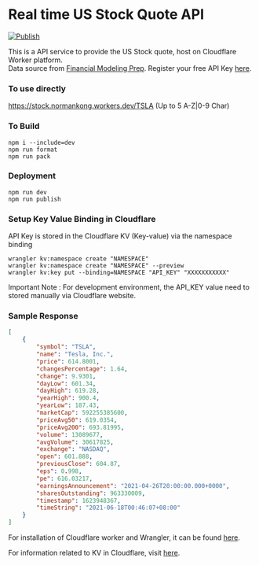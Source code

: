 # Real time US Stock Quote API
[![Publish](https://github.com/normankong/stock-api/actions/workflows/main.yml/badge.svg)](https://github.com/normankong/stock-api/actions/workflows/main.yml)

This is a API service to provide the US Stock quote, host on Cloudflare Worker platform.  
Data source from [Financial Modeling Prep](https://financialmodelingprep.com/). Register your free API Key [here](https://financialmodelingprep.com/register).

### To use directly
https://stock.normankong.workers.dev/TSLA  (Up to 5 A-Z|0-9 Char)

### To Build 
```
npm i --include=dev
npm run format
npm run pack
```

### Deployment
```
npm run dev
npm run publish
```

### Setup Key Value Binding in Cloudflare
API Key is stored in the Cloudflare KV (Key-value) via the namespace binding
```
wrangler kv:namespace create "NAMESPACE"
wrangler kv:namespace create "NAMESPACE" --preview
wrangler kv:key put --binding=NAMESPACE "API_KEY" "XXXXXXXXXXX"
```
Important Note : For development environment, the API_KEY value need to stored manually via Cloudflare website.

### Sample Response
```json
[
    {
        "symbol": "TSLA",
        "name": "Tesla, Inc.",
        "price": 614.8001,
        "changesPercentage": 1.64,
        "change": 9.9301,
        "dayLow": 601.34,
        "dayHigh": 619.28,
        "yearHigh": 900.4,
        "yearLow": 187.43,
        "marketCap": 592255385600,
        "priceAvg50": 619.0354,
        "priceAvg200": 693.81995,
        "volume": 13089677,
        "avgVolume": 30617825,
        "exchange": "NASDAQ",
        "open": 601.888,
        "previousClose": 604.87,
        "eps": 0.998,
        "pe": 616.03217,
        "earningsAnnouncement": "2021-04-26T20:00:00.000+0000",
        "sharesOutstanding": 963330009,
        "timestamp": 1623948367,
        "timeString": "2021-06-18T00:46:07+08:00"
    }
]
```

For installation of Cloudflare worker and Wrangler, it can be found [here](https://developers.cloudflare.com/workers/tooling/wrangler).

For information related to KV in Cloudflare, visit [here](https://developers.cloudflare.com/workers/runtime-apis/kv).